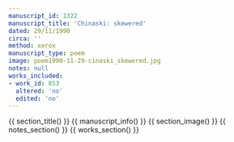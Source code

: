 ```yaml
---
manuscript_id: 1322
manuscript_title: 'Chinaski: skewered'
dated: 29/11/1990
circa: ''
method: xerox
manuscript_type: poem
image: poem1990-11-29-cinaski_skewered.jpg
notes: null
works_included:
- work_id: 853
  altered: 'no'
  edited: 'no'
---
```


{{ section_title() }}
{{ manuscript_info() }}
{{ section_image() }}
{{ notes_section() }}
{{ works_section() }}
